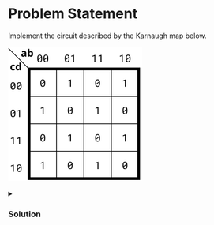 # Problem Statement

Implement the circuit described by the Karnaugh map below.

![alt text](image.png)


<details>
    <summary><h3> Solution </h3>
</summary>

Here no grouping can be done in kmap, but on observation we can find that output is high on all odd minterms. So output is nothing but XOR (^) of all inputs. 

</details>